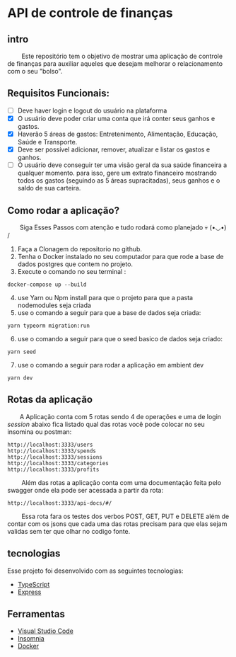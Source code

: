 # API de controle de finanças 

## intro 

&emsp;&emsp; Este repositório tem o objetivo de mostrar uma aplicação de controle de finanças para auxiliar aqueles que desejam melhorar o relacionamento com o seu "bolso".

## Requisitos Funcionais: 
- [ ] Deve haver login e logout do usuário na plataforma
- [x] O usuário deve poder criar uma conta que irá conter seus ganhos e gastos.
- [x] Haverão 5 áreas de gastos: Entretenimento, Alimentação, Educação, Saúde e Transporte.
- [x] Deve ser possível adicionar, remover, atualizar e listar os gastos e ganhos.
- [ ] O usuário deve conseguir ter uma visão geral da sua saúde financeira a qualquer momento. para isso, gere um extrato financeiro mostrando todos os gastos (seguindo as 5 áreas supracitadas), seus ganhos e o saldo de sua carteira.

## Como rodar a aplicação? 
&emsp;&emsp;Siga Esses Passos com atenção e tudo rodará como planejado 💀  (•◡•) /

1. Faça a Clonagem do repositorio no github.
2. Tenha o Docker instalado no seu computador para que rode a base de dados postgres que contem no projeto.
3. Execute o comando no seu terminal :
```
docker-compose up --build
```
4. use Yarn ou Npm install para que o projeto para que a pasta nodemodules seja criada
5. use o comando a seguir para que a base de dados seja criada:
```
yarn typeorm migration:run
```
6. use o comando a seguir para que o seed basico de dados seja criado:
```
yarn seed
```
7. use o comando a seguir para rodar a aplicação em ambient dev
```
yarn dev
```

## Rotas da aplicação 
&emsp;&emsp;A Aplicação conta com 5 rotas sendo 4 de operações e uma de login *session* abaixo fica listado qual das rotas você pode colocar no seu insomina ou postman:
```
http://localhost:3333/users
http://localhost:3333/spends
http://localhost:3333/sessions
http://localhost:3333/categories
http://localhost:3333/profits
```
&emsp;&emsp; Além das rotas a aplicação conta com uma documentação feita pelo swagger onde ela pode ser acessada a partir da rota:
```
http://localhost:3333/api-docs/#/
```
&emsp;&emsp; Essa rota fara os testes dos verbos POST, GET, PUT e DELETE além de contar com os jsons que cada uma das rotas precisam para que elas sejam validas sem ter que olhar no codigo fonte.


## tecnologias 
Esse projeto foi desenvolvido com as seguintes tecnologias:
- [TypeScript](https://github.com/Microsoft/TypeScript)
- [Express](https://github.com/expressjs/express)

## Ferramentas

- [Visual Studio Code](https://code.visualstudio.com)
- [Insomnia](https://insomnia.rest)
- [Docker](https://www.docker.com/wp-content/uploads/2022/03/Moby-logo.png)
